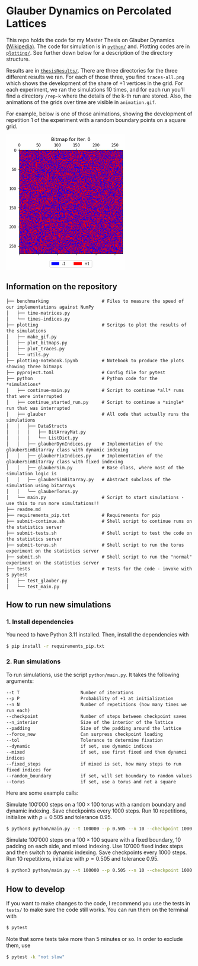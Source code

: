 # Glauber Dynamics on Percolated Lattices

This repo holds the code for my Master Thesis on Glauber Dynamics [(Wikipedia)](https://en.wikipedia.org/wiki/Glauber_dynamics). The code for simulation is in [`python/`](python/) and. Plotting codes are in [`plotting/`](plotting/). See further down below for a description of the directory structure.

Results are in [`thesisResults/`](./thesisResults/). There are three directories for the three different results we ran. For each of those three, you find `traces-all.png` which shows the development of the share of $+1$ vertices in the grid. For each experiment, we ran the simulations 10 times, and for each run you'll find a directory `/rep-k` where the details of the k-th run are stored. Also, the animations of the grids over time are visible in `animation.gif`.

For example, below is one of those animations, showing the development of repetition 1 of the experiment with a random boundary points on a square grid.

![](./thesisResults/0826_19-14-24-random-square/rep-1/animation.gif)

## Information on the repository
```
├── benchmarking                    # Files to measure the speed of our implementations against NumPy       
│   ├── time-matrices.py        
│   └── times-indices.py
├── plotting                        # Scritps to plot the results of the simulations
│   ├── make_gif.py
│   ├── plot_bitmaps.py
│   ├── plot_traces.py
│   └── utils.py
├── plotting-notebook.ipynb         # Notebook to produce the plots showing three bitmaps
├── pyproject.toml                  # Config file for pytest
├── python                          # Python code for the *simulations*
│   ├── continue-main.py            # Script to continue *all* runs that were interrupted
│   ├── continue_started_run.py     # Script to continue a *single* run that was interrupted
│   ├── glauber                     # All code that actually runs the simulations
│   │   ├── DataStructs
│   │   │   ├── BitArrayMat.py
│   │   │   └── ListDict.py
│   │   ├── glauberDynIndices.py    # Implementation of the glauberSimBitarray class with dynamic indexing
│   │   ├── glauberFixIndices.py    # Implementation of the glauberSimBitarray class with fixed indexing
│   │   ├── glauberSim.py           # Base class, where most of the simulation logic is
│   │   ├── glauberSimBitarray.py   # Abstract subclass of the simulation using bitarrays
│   │   └── glauberTorus.py
│   └── main.py                     # Script to start simulations - use this to run more simultations!!
├── readme.md
├── requirements_pip.txt            # Requirements for pip
├── submit-continue.sh              # Shell script to continue runs on the statistics server
├── submit-tests.sh                 # Shell script to test the code on the statistics server
├── submit-torus.sh                 # Shell script to run the torus experiment on the statistics server
├── submit.sh                       # Shell script to run the "normal" experiment on the statistics server
├── tests                           # Tests for the code - invoke with $ pytest
│   ├── test_glauber.py
│   └── test_main.py
```

## How to run new simulations

### 1. Install dependencies
You need to have Python 3.11 installed. Then, install the dependencies with
```bash
$ pip install -r requirements_pip.txt
```

### 2. Run simulations
To run simulations, use the script `python/main.py`. It takes the following arguments:
```
--t T                       Number of iterations
--p P                       Probability of +1 at initialization
--n N                       Number of repetitions (how many times we run each)
--checkpoint                Number of steps between checkpoint saves
--n_interior                Size of the interior of the lattice
--padding                   Size of the padding around the lattice
--force_new                 Can surpress checkpoint loading
--tol                       Tolerance to determine fixation
--dynamic                   if set, use dynamic indices
--mixed                     if set, use first fixed and then dynamci indices
--fixed_steps               if mixed is set, how many steps to run fixed indices for
--random_boundary           if set, will set boundary to random values
--torus                     if set, use a torus and not a square
```

Here are some example calls:

Simulate $100'000$ steps on a $100\times100$ torus with a random boundary and dynamic indexing. Save checkpoints every $1000$ steps. Run $10$ repetitions, initialize with $p=0.505$ and tolerance $0.95$.

```bash
$ python3 python/main.py --t 100000 --p 0.505 --n 10 --checkpoint 1000 --n_interior 100 --padding 0 --tol 0.95 --dynamic --random_boundary --torus
```

Simulate $100'000$ steps on a $100\times100$ square with a fixed boundary, 10 padding on each side, and mixed indexing. Use $10'000$ fixed index steps and then switch to dynamic indexing. Save checkpoints every $1000$ steps. Run $10$ repetitions, initialize with $p=0.505$ and tolerance $0.95$.

```bash
$ python3 python/main.py --t 100000 --p 0.505 --n 10 --checkpoint 1000 --n_interior 100 --padding 10 --tol 0.95 --mixed --fixed_steps 10000
```

## How to develop

If you want to make changes to the code, I recommend you use the tests in `tests/` to make sure the code still works. You can run them on the terminal with
```bash
$ pytest
```
Note that some tests take more than 5 minutes or so. In order to exclude them, use
```bash
$ pytest -k "not slow"
```